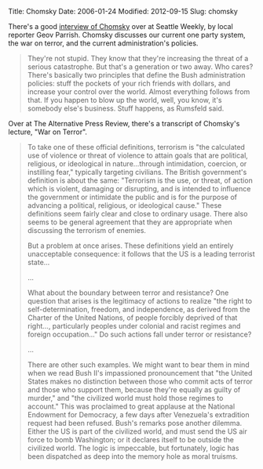 Title: Chomsky
Date: 2006-01-24
Modified: 2012-09-15
Slug: chomsky

There's a good <a href="http://www.seattleweekly.com/news/0603/chomsky-transcript.html" >interview of Chomsky</a> over at Seattle Weekly, by local reporter Geov Parrish. Chomsky discusses our current one party system, the war on terror, and the current administration's policies.
<blockquote>They're not stupid. They know that they're increasing the threat of a serious catastrophe. But that's a generation or two away. Who cares? There's basically two principles that define the Bush administration policies: stuff the pockets of your rich friends with dollars, and increase your control over the world. Almost everything follows from that. If you happen to blow up the world, well, you know, it's somebody else's business. Stuff happens, as Rumsfeld said.</blockquote>

Over at The Alternative Press Review, there's a <span class="removed_link">transcript of Chomsky's lecture, "War on Terror"</span>.


<blockquote>To take one of these official definitions, terrorism is "the calculated use of violence or threat of violence to attain goals that are political, religious, or ideological in nature...through intimidation, coercion, or instilling fear," typically targeting civilians. The British government's definition is about the same: "Terrorism is the use, or threat, of action which is violent, damaging or disrupting, and is intended to influence the government or intimidate the public and is for the purpose of advancing a political, religious, or ideological cause." These definitions seem fairly clear and close to ordinary usage. There also seems to be general agreement that they are appropriate when discussing the terrorism of enemies.

But a problem at once arises. These definitions yield an entirely unacceptable consequence: it follows that the US is a leading terrorist state...

...

What about the boundary between terror and resistance? One question that arises is the legitimacy of actions to realize "the right to self-determination, freedom, and independence, as derived from the Charter of the United Nations, of people forcibly deprived of that right..., particularly peoples under colonial and racist regimes and foreign occupation..." Do such actions fall under terror or resistance?

...

There are other such examples. We might want to bear them in mind when we read Bush II's impassioned pronouncement that "the United States makes no distinction between those who commit acts of terror and those who support them, because they're equally as guilty of murder," and "the civilized world must hold those regimes to account." This was proclaimed to great applause at the National Endowment for Democracy, a few days after Venezuela's extradition request had been refused. Bush's remarks pose another dilemma. Either the US is part of the civilized world, and must send the US air force to bomb Washington; or it declares itself to be outside the civilized world. The logic is impeccable, but fortunately, logic has been dispatched as deep into the memory hole as moral truisms.</blockquote>
